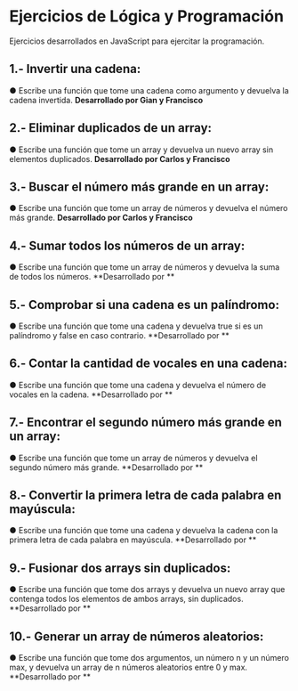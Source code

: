  # Ejercicios de Lógica y Programación
Ejercicios desarrollados en JavaScript para ejercitar la programación.

## 1.- Invertir una cadena:
●	Escribe una función que tome una cadena como argumento y devuelva la cadena invertida.
**Desarrollado por Gian y Francisco**


## 2.- Eliminar duplicados de un array:
●	Escribe una función que tome un array y devuelva un nuevo array sin elementos duplicados.
**Desarrollado por Carlos y Francisco**

## 3.- Buscar el número más grande en un array:
●	Escribe una función que tome un array de números y devuelva el número más grande.
**Desarrollado por Carlos y Francisco**

## 4.- Sumar todos los números de un array:
●	Escribe una función que tome un array de números y devuelva la suma de todos los números.
**Desarrollado por **

## 5.- Comprobar si una cadena es un palíndromo:
●	Escribe una función que tome una cadena y devuelva true si es un palíndromo y false en caso contrario.
**Desarrollado por **

## 6.- Contar la cantidad de vocales en una cadena:
●	Escribe una función que tome una cadena y devuelva el número de vocales en la cadena.
**Desarrollado por **

## 7.- Encontrar el segundo número más grande en un array:
●	Escribe una función que tome un array de números y devuelva el segundo número más grande.
**Desarrollado por **

## 8.- Convertir la primera letra de cada palabra en mayúscula:
●	Escribe una función que tome una cadena y devuelva la cadena con la primera letra de cada palabra en mayúscula.
**Desarrollado por **

## 9.- Fusionar dos arrays sin duplicados:
●	Escribe una función que tome dos arrays y devuelva un nuevo array que contenga todos los elementos de ambos arrays, sin duplicados.
**Desarrollado por **

## 10.- Generar un array de números aleatorios:
●	Escribe una función que tome dos argumentos, un número n y un número max, y devuelva un array de n números aleatorios entre 0 y max.
**Desarrollado por **

